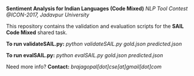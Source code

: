 **Sentiment Analysis for Indian Languages (Code Mixed)**
_NLP Tool Contest @ICON-2017, Jadavpur University_

This repository contains the validation and evaluation scripts for the **SAIL Code Mixed** shared task. 

**To run validateSAIL.py:**
_python validateSAIL.py gold.json predicted.json_


**To run evalSAIL.py:**
_python evalSAIL.py gold.json predicted.json_


Need more info? 
**Contact:** _brajagopal[dot]cse[at]gmail[dot]com_
